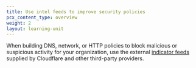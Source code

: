```yaml
---
title: Use intel feeds to improve security policies
pcx_content_type: overview
weight: 2
layout: learning-unit
---
```


When building DNS, network, or HTTP policies to block malicious or suspicious activity for your organization, use the external [indicator feeds](/security-center/indicator-feeds/getting-started/) supplied by Cloudflare and other third-party providers.
